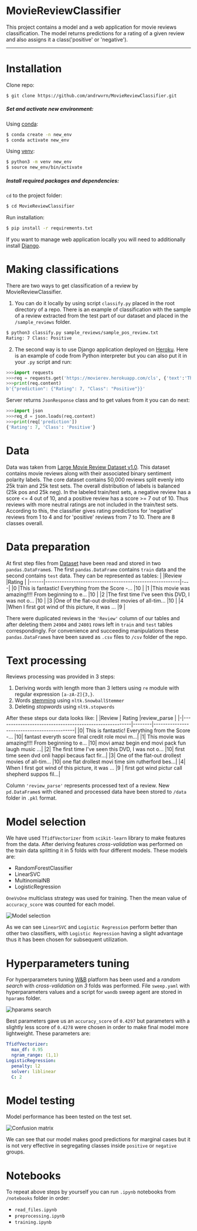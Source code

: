 # MovieReviewClassifier

This project contains a model and a web application for movie reviews classification. The model returns predictions for a rating of a given review and also assigns it a class('positive' or 'negative').

***

# Installation

Clone repo:

```sh
$ git clone https://github.com/andrwvrn/MovieReviewClassifier.git
```

##### Set and activate new environment:

Using [conda](https://docs.conda.io/en/latest/):
```sh
$ conda create -n new_env
$ conda activate new_env
```
Using [venv](https://docs.python.org/3/library/venv.html):
```sh
$ python3 -m venv new_env
$ source new_env/bin/activate
```
##### Install required packages and dependencies:
`cd` to the project folder:
```sh
$ cd MovieReviewClassifier
```
Run installation:
```sh
$ pip install -r requirements.txt
```
If you want to manage web application locally you will need to additionally install [Django](https://docs.djangoproject.com/en/3.0/intro/install/).

# Making classifications
There are two ways to get classification of a review by MovieReviewClassifier. 
1. You can do it locally by using script `classify.py` placed in the root directory of a repo. There is an example of classification with the sample of a review extracted from the test part of our dataset and placed in the `/sample_reviews` folder.
```sh
$ python3 classify.py sample_reviews/sample_pos_review.txt
Rating: 7 Class: Positive
```
2. The second way is to use Django application deployed on [Heroku](https://www.heroku.com/). Here is an example of code from Python interpreter but you can also put it in your `.py` script and run:
```python
>>>import requests
>>>req = requests.get('https://movierev.herokuapp.com/cls', {'text':'This films is good.'})
>>>print(req.content)
b'{"prediction": {"Rating": 7, "Class": "Positive"}}'
```
Server returns `JsonResponse` class and to get values from it you can do next:
```python
>>>import json
>>>req_d = json.loads(req.content)
>>>print(req['prediction'])
{'Rating': 7, 'Class': 'Positive'}
```
# Data
Data was taken from [Large Movie Review Dataset v1.0](https://ai.stanford.edu/~amaas/data/sentiment/). This dataset contains movie reviews along with their associated binary sentiment polarity labels. The core dataset contains 50,000 reviews split evenly into 25k train and 25k test sets. The overall distribution of labels is balanced (25k pos and 25k neg). In the labeled train/test sets, a negative review has a score <= 4 out of 10, and a positive review has a score >= 7 out of 10. Thus reviews with more neutral ratings are not included in the train/test sets. According to this, the classifier gives rating predictions for 'negative' reviews from 1 to 4 and for 'positive' reviews from 7 to 10. There are 8 classes overall.

# Data preparation
At first step files from [Dataset](https://ai.stanford.edu/~amaas/data/sentiment/) have been read and stored in two `pandas.DataFrame`s. The first `pandas.DataFrame` contains `train` data and the second contains `test` data. They can be represented as tables:
|      |Review     |Rating                                            |
|------|---------------------------------------------------------|----|
|0     |This is fantastic! Everything from the Score -...        |10  |
|1     |This movie was amazing!!!! From beginning to e...	 |10  |
|2     |The first time I've seen this DVD, I was not o...	 |10  |
|3     |One of the flat-out drollest movies of all-tim...	 |10  |
|4     |When I first got wind of this picture, it was ...	 |9   |

There were duplicated reviews in the `'Review'` column of our tables and after deleting them `24904` and `24801` rows left in `train` and `test` tables correspondingly. For convenience and succeeding manipulations these `pandas.DataFrame`s have been saved as `.csv` files to `/csv` folder of the repo.

# Text processing
Reviews processing was provided in 3 steps:
1. Deriving words with length more than 3 letters using `re` module with regular expression `[a-zA-Z]{3,}`.
2. Words [stemming](https://nlp.stanford.edu/IR-book/html/htmledition/stemming-and-lemmatization-1.html) using `nltk.SnowballStemmer`
3. Deleting *stopwords* using `nltk.stopwords`

After these steps our data looks like:
| |Review	                                           | Rating |review_parse                                |
|-|--------------------------------------------------------|--------|--------------------------------------------|
|0|	This is fantastic! Everything from the Score -...  |10|	fantast everyth score final credit role movi m...|
|1|	This movie was amazing!!!! From beginning to e...  |10|	movi amaz begin end movi pack fun laugh music ...|
|2|	The first time I've seen this DVD, I was not o...  |10|	first time seen dvd onli happi becaus fact fir...|
|3|	One of the flat-out drollest movies of all-tim...  |10|	one flat drollest movi time sim rutherford bes...|
|4|	When I first got wind of this picture, it was ...  |9 |	first got wind pictur call shepherd suppos fil...|

Column `'review_parse'` represents processed text of a review. New `pd.DataFrame`s with cleaned and processed data have been stored to `/data` folder in `.pkl` format.

# Model selection
We have used `TfidfVectorizer` from `scikit-learn` library to make features from the data. After deriving features *cross-validation* was performed on the train data splitting it in 5 folds with four different models. These models are:
- RandomForestClassifier
- LinearSVC
- MultinomialNB
- LogisticRegression

`OneVsOne` multiclass strategy was used for training. Then the mean value of `accuracy_score` was counted for each model.

![Model selection](https://github.com/andrwvrn/MovieReviewClassifier/raw/master/images/cv.png)

As we can see `LinearSVC` and `Logistic Regression` perform better than other two classifiers, with `Logistic Regression` having a slight advantage thus it has been chosen for subsequent utilization.

# Hyperparameters tuning
For hyperparameters tuning [W&B](https://www.wandb.com/) platform has been used and a *random search* with *cross-validation* on *3* folds was performed. File `sweep.yaml` with hyperparameters values and a script for `wandb` sweep agent are stored in `hparams` folder.

![hparams search](https://github.com/andrwvrn/MovieReviewClassifier/raw/master/images/hparams.png)

Best parameters gave us an `accuracy_score` of `0.4297` but parameters with a slightly less score of `0.4278` were chosen in order to make final model more lightweight. These parameters are:
```yaml
TfidfVectorizer:
  max_df: 0.95
  ngram_range: (1,1)
LogisticRegression:
  penalty: l2
  solver: liblinear
  C: 2
```

# Model testing
Model performance has been tested on the test set.

![Confusion matrix](https://github.com/andrwvrn/MovieReviewClassifier/raw/master/images/cmatrix.png)

We can see that our model makes good predictions for marginal cases but it is not very effective in segregating classes inside `positive` or `negative` groups.

# Notebooks
To repeat above steps by yourself you can run `.ipynb` notebooks from `/notebooks` folder in order:
- `read_files.ipynb`
- `preprocessing.ipynb`
- `training.ipynb`
